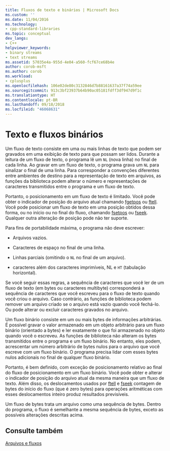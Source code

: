 ```yaml
---
title: Fluxos de texto e binários | Microsoft Docs
ms.custom: ''
ms.date: 11/04/2016
ms.technology:
- cpp-standard-libraries
ms.topic: conceptual
dev_langs:
- C++
helpviewer_keywords:
- binary streams
- text streams
ms.assetid: 57035e4a-955d-4e04-a560-fcf67ce68b4e
author: corob-msft
ms.author: corob
ms.workload:
- cplusplus
ms.openlocfilehash: 106e02de80c3132846d7b88161637a37f74a59ee
ms.sourcegitcommit: 913c3bf23937b64b90ac05181fdff3df947d9f1c
ms.translationtype: HT
ms.contentlocale: pt-BR
ms.lasthandoff: 09/18/2018
ms.locfileid: "46068631"
---
```

# <a name="text-and-binary-streams"></a>Texto e fluxos binários

Um fluxo de texto consiste em uma ou mais linhas de texto que podem ser gravados em uma exibição de texto para que possam ser lidos. Durante a leitura de um fluxo de texto, o programa lê um `NL` (nova linha) no final de cada linha. Ao gravar em um fluxo de texto, o programa grava um `NL` para sinalizar o final de uma linha. Para corresponder a convenções diferentes entre ambientes de destino para a representação de texto em arquivos, as funções da biblioteca podem alterar o número e representações de caracteres transmitidos entre o programa e um fluxo de texto.

Portanto, o posicionamento em um fluxo de texto é limitado. Você pode obter o indicador de posição do arquivo atual chamando [fgetpos](../c-runtime-library/reference/fgetpos.md) ou [ftell](../c-runtime-library/reference/ftell-ftelli64.md). Você pode posicionar um fluxo de texto em uma posição obtidos dessa forma, ou no início ou no final do fluxo, chamando [fsetpos](../c-runtime-library/reference/fsetpos.md) ou [fseek](../c-runtime-library/reference/fseek-fseeki64.md). Qualquer outra alteração de posição pode não ter suporte.

Para fins de portabilidade máxima, o programa não deve escrever:

- Arquivos vazios.

- Caracteres de espaço no final de uma linha.

- Linhas parciais (omitindo o `NL` no final de um arquivo).

- caracteres além dos caracteres imprimíveis, NL e `HT` (tabulação horizontal).

Se você seguir essas regras, a sequência de caracteres que você ler de um fluxo de texto (em bytes ou caracteres multibyte) corresponderá a sequência de caracteres que você escreveu para o fluxo de texto quando você criou o arquivo. Caso contrário, as funções de biblioteca podem remover um arquivo criado se o arquivo está vazio quando você fechá-lo. Ou pode alterar ou excluir caracteres gravados no arquivo.

Um fluxo binário consiste em um ou mais bytes de informações arbitrárias. É possível gravar o valor armazenado em um objeto arbitrário para um fluxo binário (orientado a bytes) e ler exatamente o que foi armazenado no objeto quando você o escreveu. As funções de biblioteca não alteram os bytes transmitidos entre o programa e um fluxo binário. No entanto, eles podem, acrescentar um número arbitrário de bytes nulos para o arquivo que você escreve com um fluxo binário. O programa precisa lidar com esses bytes nulos adicionais no final de qualquer fluxo binário.

Portanto, é bem definido, com exceção de posicionamento relativo ao final do fluxo de posicionamento em um fluxo binário. Você pode obter e alterar o indicador de posição do arquivo atual da mesma maneira que um fluxo de texto. Além disso, os deslocamentos usados por [ftell](../c-runtime-library/reference/ftell-ftelli64.md) e [fseek](../c-runtime-library/reference/fseek-fseeki64.md) contagem de bytes do início do fluxo (que é zero bytes) para operações aritméticas com esses deslocamentos inteiro produz resultados previsíveis.

Um fluxo de bytes trata um arquivo como uma sequência de bytes. Dentro do programa, o fluxo é semelhante a mesma sequência de bytes, exceto as possíveis alterações descritas acima.

## <a name="see-also"></a>Consulte também

[Arquivos e fluxos](../c-runtime-library/files-and-streams.md)